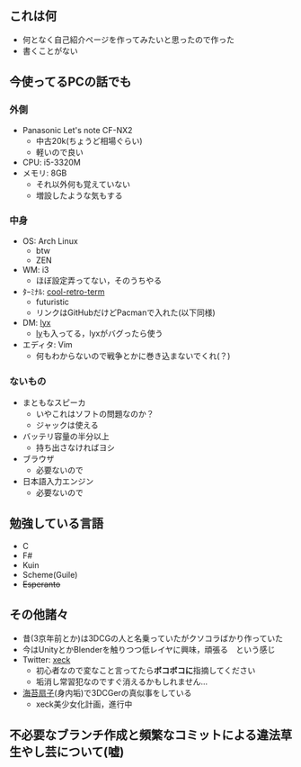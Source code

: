 ## これは何
* 何となく自己紹介ページを作ってみたいと思ったので作った
* 書くことがない

## 今使ってるPCの話でも

### 外側
* Panasonic Let's note CF-NX2
  * 中古20k(ちょうど相場ぐらい)
  * 軽いので良い
* CPU: i5-3320M
* メモリ: 8GB
  * それ以外何も覚えていない
  * 増設したような気もする

### 中身
* OS: Arch Linux
  * btw
  * ZEN
* WM: i3
  * ほぼ設定弄ってない，そのうちやる
* ﾀｰﾐﾅﾙ: [cool-retro-term](https://github.com/Swordfish90/cool-retro-term)
  * futuristic
  * リンクはGitHubだけどPacmanで入れた(以下同様)
* DM: [lyx](https://github.com/vm-xeck/lyx)
  * [ly](https://github.com/fairyglade/ly)も入ってる，lyxがバグったら使う
* エディタ: Vim
  * 何もわからないので戦争とかに巻き込まないでくれ(？)

### ないもの
* まともなスピーカ
  * いやこれはソフトの問題なのか？
  * ジャックは使える
* バッテリ容量の半分以上
  * 持ち出さなければヨシ
* ブラウザ
  * 必要ないので
* 日本語入力エンジン
  * 必要ないので

## 勉強している言語
* C
* F#
* Kuin
* Scheme(Guile)
* ~~Esperanto~~

## その他諸々
* 昔(3京年前とか)は3DCGの人と名乗っていたがクソコラばかり作っていた
* 今はUnityとかBlenderを触りつつ低レイヤに興味，頑張る　という感じ
* Twitter: [xeck](https://twitter.com/vm_xeck)
  * 初心者なので変なこと言ってたら**ボコボコに**指摘してください
  * 垢消し常習犯なのですぐ消えるかもしれません...
* [海苔扇子](https://twitter.com/nosense_ii)(身内垢)で3DCGerの真似事をしている
  * xeck美少女化計画，進行中

## 不必要なブランチ作成と頻繁なコミットによる違法草生やし芸について(嘘)
